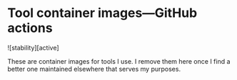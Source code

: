 # Tool container images—GitHub actions

![stability][active]

These are container images for tools I use. I remove them here once I find a
better one maintained elsewhere that serves my purposes.

